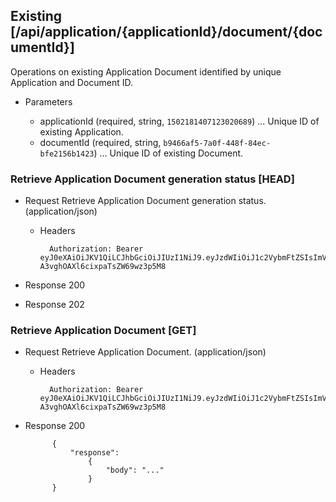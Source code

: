 ## Existing [/api/application/{applicationId}/document/{documentId}]
Operations on existing Application Document identified by unique Application and Document ID.

+ Parameters

    + applicationId (required, string, `1502181407123020689`) ... Unique ID of existing Application.
    + documentId (required, string, `b9466af5-7a0f-448f-84ec-bfe2156b1423`) ... Unique ID of existing Document.

### Retrieve Application Document generation status [HEAD]
+ Request Retrieve Application Document generation status. (application/json)

    + Headers

            Authorization: Bearer eyJ0eXAiOiJKV1QiLCJhbGciOiJIUzI1NiJ9.eyJzdWIiOiJ1c2VybmFtZSIsImV4cCI6MTQyMjU0MDAzMH0.oyMYL7t57jhBvw-A3vghOAXl6cixpaTsZW69wz3p5M8

+ Response 200
+ Response 202

### Retrieve Application Document [GET]
+ Request Retrieve Application Document. (application/json)

    + Headers

            Authorization: Bearer eyJ0eXAiOiJKV1QiLCJhbGciOiJIUzI1NiJ9.eyJzdWIiOiJ1c2VybmFtZSIsImV4cCI6MTQyMjU0MDAzMH0.oyMYL7t57jhBvw-A3vghOAXl6cixpaTsZW69wz3p5M8

+ Response 200

            { 
                "response": 
                    {
                        "body": "..."
                    }
            }
            